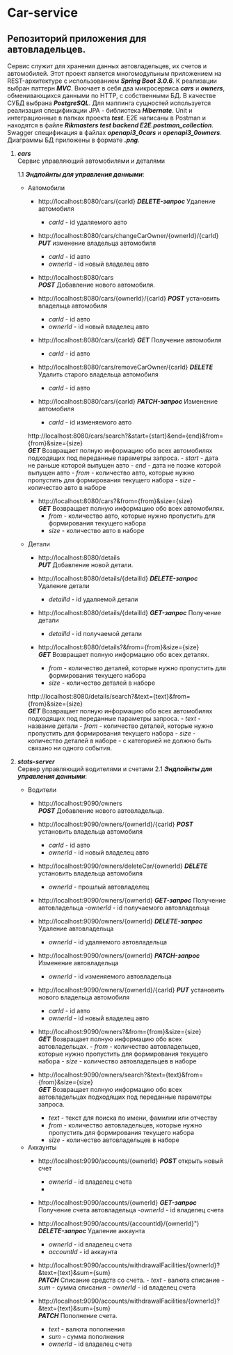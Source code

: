 # Car-service
## Репозиторий приложения для автовладельцев.
Сервис служит для хранения данных автовладельцев, их счетов и автомобилей. Этот проект является многомодульным приложением на REST-архитектуре с использованием ***Spring Boot 3.0.6***. К реализации выбран паттерн ***MVC***. Вкючает в себя два микросервиса ***cars*** и ***owners***, обменивающихся данными по HTTP, с собственными БД. В качестве СУБД выбрана ***PostgreSQL***. Для маппинга сущностей используется реализация спецификации JPA - библиотека ***Hibernate***. Unit и интеграционные в папках проекта ***test***. E2E написаны в Postman и находятся в файле ***Rikmasters test backend E2E.postman_collection***. Swagger спецификация в файлах ***openapi3_0cars*** и ***openapi3_0owners***. Диаграммы БД приложены в формате ***.png***.  

1. ***cars***    
    Сервис управляющий автомобилями и деталями
    
    1.1 ***Эндпойнты для управления данными***:
    + Автомобили
        - http://localhost:8080/cars/{carId}
        ***DELETE-запрос*** Удаление автомобиля
            - _carId_ - id удаляемого авто
        
        - http://localhost:8080/cars/changeCarOwner/{ownerId}/{carId}
        ***PUT*** изменение владельца автомобиля
            - _carId_ - id авто
            - _ownerId_ - id новый владелец авто
        
        - http://localhost:8080/cars           
        ***POST*** Добавление нового автомобиля.

        - http://localhost:8080/cars/{ownerId}/{carId}
        ***POST*** установить владельца автомобиля
            - _carId_ - id авто
            - _ownerId_ - id новый владелец авто

        - http://localhost:8080/cars/{carId}
        ***GET*** Получение автомобиля
             - _carId_ - id авто
        
        - http://localhost:8080/cars/removeCarOwner/{carId}
        ***DELETE*** Удалить старого владельца автомобиля
          - _carId_ - id авто 
        
        - http://localhost:8080/cars/{carId}
        ***PATCH-запрос*** Изменение автомобиля
            - _carId_ - id изменяемого авто

        http://localhost:8080/cars/search?&start={start}&end={end}&from={from}&size={size}           
        ***GET*** Возвращает полную информацию обо всех автомобилях подходящих под переданные параметры запроса.
            - _start_ - дата не раньше которой выпущен авто
            - _end_ - дата не позже которой выпущен авто
            - _from_ - количество авто, которые нужно пропустить для формирования текущего набора
            - _size_ - количество авто в наборе
   
        - http://localhost:8080/cars?&from={from}&size={size}            
        ***GET*** Возвращает полную информацию обо всех автомобилях.
            - _from_ - количество авто, которые нужно пропустить для формирования текущего набора
            - _size_ - количество авто в наборе
     
   + Детали
        - http://localhost:8080/details           
        ***PUT*** Добавление новой детали.
     
        - http://localhost:8080/details/{detailId}
        ***DELETE-запрос*** Удаление детали
          - _detailId_ - id удаляемой детали
          
        - http://localhost:8080/details/{detailId}
        ***GET-запрос*** Получение детали
          - _detailId_ - id получаемой детали

        - http://localhost:8080/details?&from={from}&size={size}            
        ***GET*** Возвращает полную информацию обо всех деталях.
          - _from_ - количество деталей, которые нужно пропустить для формирования текущего набора
          - _size_ - количество деталей в наборе 

        http://localhost:8080/details/search?&text={text}&from={from}&size={size}           
        ***GET*** Возвращает полную информацию обо всех автомобилях подходящих под переданные параметры запроса.
          - _text_ - название детали
          - _from_ - количество деталей, которые нужно пропустить для формирования текущего набора
          - _size_ - количество деталей в наборе 
           - с категорией не должно быть связано ни одного события.
        
2. ***stats-server***    
   Сервер управляющий водителями и счетами
   2.1 ***Эндпойнты для управления данными***:
   + Водители
        - http://localhost:9090/owners           
        ***POST*** Добавление нового автовладельца.
     
       - http://localhost:9090/owners/{ownerId}/{carId}
       ***POST*** установить владельца автомобиля
           - _carId_ - id авто
           - _ownerId_ - id новый владелец авто
         
       - http://localhost:9090/owners/deleteCar/{ownerId}
       ***DELETE*** установить владельца автомобиля
            - _ownerId_ - прошлый автовладелец
     
       - http://localhost:9090/owners/{ownerId}
        ***GET-запрос*** Получение автовладельца
            -_ownerId_ - id получаемого автовладельца
     
       - http://localhost:9090/owners/{ownerId}
        ***DELETE-запрос*** Удаление автовладельца
           - _ownerId_ - id удаляемого автовладельца

        - http://localhost:9090/owners/{ownerId}
        ***PATCH-запрос*** Изменение автовладельца
           - _ownerId_ - id изменяемого автовладельца

        - http://localhost:9090/owners/{ownerId}/{carId}
        ***PUT*** установить нового владельца автомобиля
           - _carId_ - id авто
           - _ownerId_ - id новый владелец авто

        - http://localhost:9090/owners?&from={from}&size={size}            
        ***GET*** Возвращает полную информацию обо всех автовладельцах.
         - _from_ - количество автовладельцев, которые нужно пропустить для формирования текущего набора
         - _size_ - количество автовладельцев в наборе
         
        - http://localhost:9090/owners/search?&text={text}&from={from}&size={size}           
        ***GET*** Возвращает полную информацию обо всех автовладельцах подходящих под переданные параметры запроса.
            - _text_ - текст для поиска по имени, фамилии или отчеству
            - _from_ - количество автовладельцев, которые нужно пропустить для формирования текущего набора
            - _size_ - количество автовладельцев в наборе
   + Аккаунты
        - http://localhost:9090/accounts/{ownerId}
        ***POST*** открыть новый счет
            - _ownerId_ - id владелец счета
            -
        - http://localhost:9090/accounts/{ownerId}
        ***GET-запрос*** Получение счета автовладельца
             -_ownerId_ - id владелец счета 

        - http://localhost:9090/accounts/{accountId}/{ownerId}")
        ***DELETE-запрос*** Удаление аккаунта 
             - _ownerId_ - id владелец счета
             - _accountId_ - id аккаунта
        
        - http://localhost:9090/accounts/withdrawalFacilities/{ownerId}?&text={text}&sum={sum}            
         ***PATCH*** Списание средств со счета.
              - _text_ - валюта списание
              - _sum_ - сумма списания
              - _ownerId_ - id  владелец счета

        - http://localhost:9090/accounts/withdrawalFacilities/{ownerId}?&text={text}&sum={sum}            
        ***PATCH*** Пополнение счета.
             - _text_ - валюта пополнения
            - _sum_ - сумма пополнения
            - _ownerId_ - id владелец счета